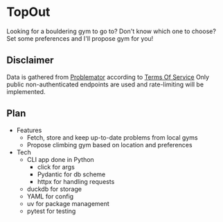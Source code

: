 # TopOut

Looking for a bouldering gym to go to?
Don't know which one to choose?
Set some preferences and I'll propose gym for you!

## Disclaimer

Data is gathered from [Problemator](https://www.problemator.fi) according to [Terms Of Service](https://results.problemator.fi/terms_of_service.html)
Only public non-authenticated endpoints are used and rate-limiting will be implemented.

## Plan

- Features
  - Fetch, store and keep up-to-date problems from local gyms
  - Propose climbing gym based on location and preferences
- Tech
  - CLI app done in Python
    - click for args
    - Pydantic for db scheme
    - httpx for handling requests
  - duckdb for storage
  - YAML for config
  - uv for package management
  - pytest for testing
